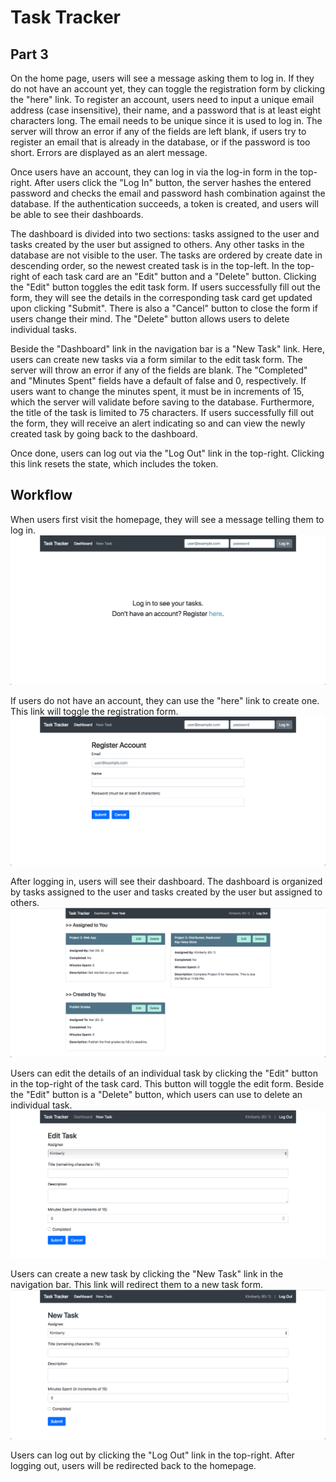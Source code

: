 # Task Tracker

## Part 3

On the home page, users will see a message asking them to log in. If they do 
not have an account yet, they can toggle the registration form by clicking the 
"here" link. To register an account, users need to input a unique email address 
(case insensitive), their name, and a password that is at least eight 
characters long. The email needs to be unique since it is used to log in. The 
server will throw an error if any of the fields are left blank, if users try to 
register an email that is already in the database, or if the password is too 
short. Errors are displayed as an alert message. 

Once users have an account, they can log in via the log-in form in the 
top-right. After users click the "Log In" button, the server hashes the entered 
password and checks the email and password hash combination against the 
database. If the authentication succeeds, a token is created, and users will be 
able to see their dashboards. 

The dashboard is divided into two sections: tasks assigned to the user and 
tasks created by the user but assigned to others. Any other tasks in the 
database are not visible to the user. The tasks are ordered by create date in 
descending order, so the newest created task is in the top-left. In the 
top-right of each task card are an "Edit" button and a "Delete" button. 
Clicking the "Edit" button toggles the edit task form. If users successfully 
fill out the form, they will see the details in the corresponding task card get 
updated upon clicking "Submit". There is also a "Cancel" button to close the 
form if users change their mind. The "Delete" button allows users to delete 
individual tasks. 

Beside the "Dashboard" link in the navigation bar is a "New Task" link. Here, 
users can create new tasks via a form similar to the edit task form. The server 
will throw an error if any of the fields are blank. The "Completed" and 
"Minutes Spent" fields have a default of false and 0, respectively. If users want 
to change the minutes spent, it must be in increments of 15, which the server 
will validate before saving to the database. Furthermore, the title of the task 
is limited to 75 characters. If users successfully fill out the form, they will 
receive an alert indicating so and can view the newly created task by going 
back to the dashboard.

Once done, users can log out via the "Log Out" link in the top-right. Clicking 
this link resets the state, which includes the token. 

## Workflow
When users first visit the homepage, they will see a message telling them to 
log in.
![homepage](screenshots/homepage.png) 

If users do not have an account, they can use the "here" link to create 
one. This link will toggle the registration form. 
![registration form](screenshots/registration-form.png) 

After logging in, users will see their dashboard. The dashboard is organized by 
tasks assigned to the user and tasks created by the user but assigned to 
others. 
![dashboard](screenshots/dashboard.png) 

Users can edit the details of an individual task by clicking the "Edit" button 
in the top-right of the task card. This button will toggle the edit form. 
Beside the "Edit" button is a "Delete" button, which users can use to delete an 
individual task. 
![editing a task](screenshots/edit-task.png) 

Users can create a new task by clicking the "New Task" link in the navigation 
bar. This link will redirect them to a new task form. 
![creating a new task](screenshots/new-task.png) 

Users can log out by clicking the "Log Out" link in the top-right. After 
logging out, users will be redirected back to the homepage.
